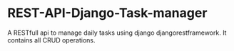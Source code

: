 # REST-API-Django-Task-manager
A RESTfull api to manage daily tasks using django djangorestframework. It contains all CRUD operations. 
